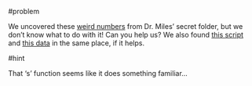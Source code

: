 #problem

We uncovered these [weird numbers](points.c4344870fa17.txt) from Dr. Miles’ secret folder, but we don’t know what to do with it! Can you help us? We also found [this script](encrypt.aede7dca64d0.py) and [this data](handout.a5a82eb989d3.txt) in the same place, if it helps.

#hint

That ‘s’ function seems like it does something familiar…